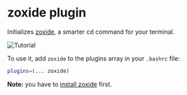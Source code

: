 # zoxide plugin

Initializes [zoxide](https://github.com/ajeetdsouza/zoxide), a smarter cd
command for your terminal.

![Tutorial](https://raw.githubusercontent.com/ajeetdsouza/zoxide/97dc08347d9dbf5b5a4516b79e0ac27366b962ce/contrib/tutorial.webp)

To use it, add `zoxide` to the plugins array in your `.bashrc` file:

```bash
plugins=(... zoxide)
```

**Note:** you have to
[install zoxide](https://github.com/ajeetdsouza/zoxide#step-1-install-zoxide)
first.
